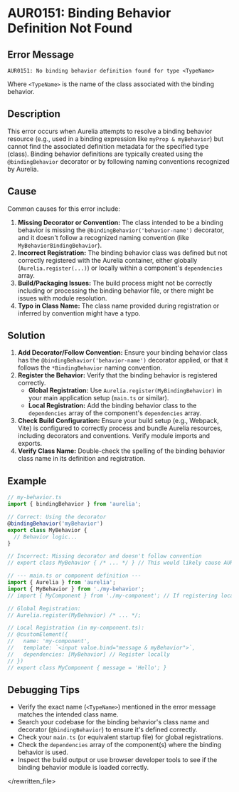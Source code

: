 # AUR0151: Binding Behavior Definition Not Found

## Error Message

`AUR0151: No binding behavior definition found for type <TypeName>`

Where `<TypeName>` is the name of the class associated with the binding behavior.

## Description

This error occurs when Aurelia attempts to resolve a binding behavior resource (e.g., used in a binding expression like `myProp & myBehavior`) but cannot find the associated definition metadata for the specified type (class). Binding behavior definitions are typically created using the `@bindingBehavior` decorator or by following naming conventions recognized by Aurelia.

## Cause

Common causes for this error include:

1.  **Missing Decorator or Convention:** The class intended to be a binding behavior is missing the `@bindingBehavior('behavior-name')` decorator, and it doesn't follow a recognized naming convention (like `MyBehaviorBindingBehavior`).
2.  **Incorrect Registration:** The binding behavior class was defined but not correctly registered with the Aurelia container, either globally (`Aurelia.register(...)`) or locally within a component's `dependencies` array.
3.  **Build/Packaging Issues:** The build process might not be correctly including or processing the binding behavior file, or there might be issues with module resolution.
4.  **Typo in Class Name:** The class name provided during registration or inferred by convention might have a typo.

## Solution

1.  **Add Decorator/Follow Convention:** Ensure your binding behavior class has the `@bindingBehavior('behavior-name')` decorator applied, or that it follows the `*BindingBehavior` naming convention.
2.  **Register the Behavior:** Verify that the binding behavior is registered correctly.
    *   **Global Registration:** Use `Aurelia.register(MyBindingBehavior)` in your main application setup (`main.ts` or similar).
    *   **Local Registration:** Add the binding behavior class to the `dependencies` array of the component's `dependencies` array.
3.  **Check Build Configuration:** Ensure your build setup (e.g., Webpack, Vite) is configured to correctly process and bundle Aurelia resources, including decorators and conventions. Verify module imports and exports.
4.  **Verify Class Name:** Double-check the spelling of the binding behavior class name in its definition and registration.

## Example

```typescript
// my-behavior.ts
import { bindingBehavior } from 'aurelia';

// Correct: Using the decorator
@bindingBehavior('myBehavior')
export class MyBehavior {
  // Behavior logic...
}

// Incorrect: Missing decorator and doesn't follow convention
// export class MyBehavior { /* ... */ } // This would likely cause AUR0151 if used

// --- main.ts or component definition ---
import { Aurelia } from 'aurelia';
import { MyBehavior } from './my-behavior';
// import { MyComponent } from './my-component'; // If registering locally

// Global Registration:
// Aurelia.register(MyBehavior) /* ... */;

// Local Registration (in my-component.ts):
// @customElement({
//   name: 'my-component',
//   template: `<input value.bind="message & myBehavior">`,
//   dependencies: [MyBehavior] // Register locally
// })
// export class MyComponent { message = 'Hello'; }
```

## Debugging Tips

*   Verify the exact name (`<TypeName>`) mentioned in the error message matches the intended class name.
*   Search your codebase for the binding behavior's class name and decorator (`@bindingBehavior`) to ensure it's defined correctly.
*   Check your `main.ts` (or equivalent startup file) for global registrations.
*   Check the `dependencies` array of the component(s) where the binding behavior is used.
*   Inspect the build output or use browser developer tools to see if the binding behavior module is loaded correctly.

</rewritten_file>
